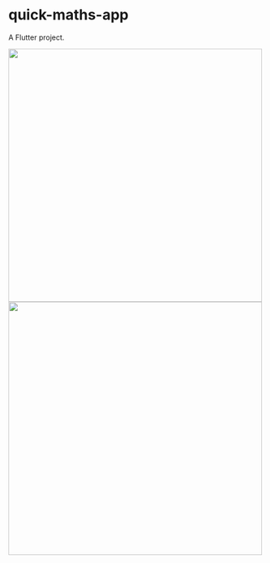 # quick-maths-app

A Flutter project.

<img src="https://i.imgur.com/PCj3F9H.png" height="500"> <img src="https://i.imgur.com/7zHkxz9.png" height="500">
